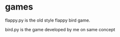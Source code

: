 # games
flappy.py is the old style flappy bird game.

bird.py is the game developed by me on same concept
